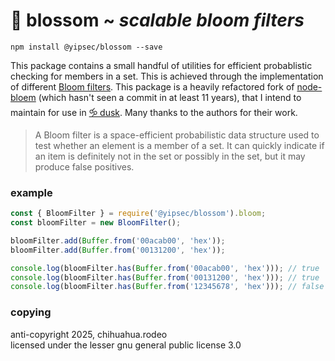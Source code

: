 # 🌸 blossom ~ *scalable bloom filters*

```
npm install @yipsec/blossom --save
```

This package contains a small handful of utilities for efficient 
probablistic checking for members in a set. This is achieved through 
the implementation of different [Bloom filters](https://en.wikipedia.org/wiki/Bloom_filter). 
This package is a heavily refactored fork of [node-bloem](https://github.com/wiedi/node-bloem) 
(which hasn't seen a commit in at least 11 years), that I intend to 
maintain for use in [🝰 dusk](https://rundusk.org). Many thanks to the 
authors for their work.

> A Bloom filter is a space-efficient probabilistic data structure 
> used to test whether an element is a member of a set. It can quickly 
> indicate if an item is definitely not in the set or possibly in the set,
> but it may produce false positives.

### example

```js
const { BloomFilter } = require('@yipsec/blossom').bloom;
const bloomFilter = new BloomFilter();

bloomFilter.add(Buffer.from('00acab00', 'hex'));
bloomFilter.add(Buffer.from('00131200', 'hex'));

console.log(bloomFilter.has(Buffer.from('00acab00', 'hex'))); // true
console.log(bloomFilter.has(Buffer.from('00131200', 'hex'))); // true
console.log(bloomFilter.has(Buffer.from('12345678', 'hex'))); // false
```

### copying

anti-copyright 2025, chihuahua.rodeo  
licensed under the lesser gnu general public license 3.0
